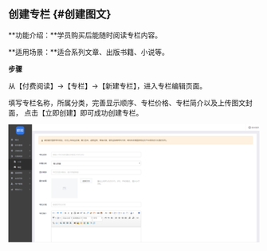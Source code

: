 ## 创建专栏 {#创建图文}

**功能介绍：**学员购买后能随时阅读专栏内容。

**适用场景：**适合系列文章、出版书籍、小说等。

**步骤**

从【付费阅读】→【专栏】→【新建专栏】，进入专栏编辑页面。

填写专栏名称，所属分类，完善显示顺序、专栏价格、专栏简介以及上传图文封面， 点击【立即创建】即可成功创建专栏。

![](/assets/但是ort.png)



